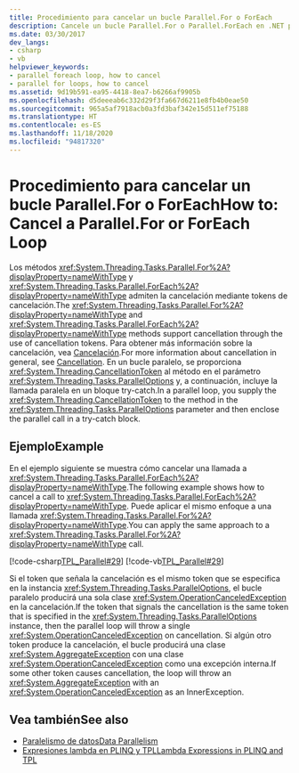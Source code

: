 ```yaml
---
title: Procedimiento para cancelar un bucle Parallel.For o ForEach
description: Cancele un bucle Parallel.For o Parallel.ForEach en .NET proporcionando un objeto de token de cancelación al método en el parámetro ParallelOptions.
ms.date: 03/30/2017
dev_langs:
- csharp
- vb
helpviewer_keywords:
- parallel foreach loop, how to cancel
- parallel for loops, how to cancel
ms.assetid: 9d19b591-ea95-4418-8ea7-b6266af9905b
ms.openlocfilehash: d5deeeab6c332d29f3fa667d6211e8fb4b0eae50
ms.sourcegitcommit: 965a5af7918acb0a3fd3baf342e15d511ef75188
ms.translationtype: HT
ms.contentlocale: es-ES
ms.lasthandoff: 11/18/2020
ms.locfileid: "94817320"
---
```

# <a name="how-to-cancel-a-parallelfor-or-foreach-loop"></a><span data-ttu-id="2c2b6-103">Procedimiento para cancelar un bucle Parallel.For o ForEach</span><span class="sxs-lookup"><span data-stu-id="2c2b6-103">How to: Cancel a Parallel.For or ForEach Loop</span></span>
<span data-ttu-id="2c2b6-104">Los métodos <xref:System.Threading.Tasks.Parallel.For%2A?displayProperty=nameWithType> y <xref:System.Threading.Tasks.Parallel.ForEach%2A?displayProperty=nameWithType> admiten la cancelación mediante tokens de cancelación.</span><span class="sxs-lookup"><span data-stu-id="2c2b6-104">The <xref:System.Threading.Tasks.Parallel.For%2A?displayProperty=nameWithType> and <xref:System.Threading.Tasks.Parallel.ForEach%2A?displayProperty=nameWithType> methods support cancellation through the use of cancellation tokens.</span></span> <span data-ttu-id="2c2b6-105">Para obtener más información sobre la cancelación, vea [Cancelación](../threading/cancellation-in-managed-threads.md).</span><span class="sxs-lookup"><span data-stu-id="2c2b6-105">For more information about cancellation in general, see [Cancellation](../threading/cancellation-in-managed-threads.md).</span></span> <span data-ttu-id="2c2b6-106">En un bucle paralelo, se proporciona <xref:System.Threading.CancellationToken> al método en el parámetro <xref:System.Threading.Tasks.ParallelOptions> y, a continuación, incluye la llamada paralela en un bloque try-catch.</span><span class="sxs-lookup"><span data-stu-id="2c2b6-106">In a parallel loop, you supply the <xref:System.Threading.CancellationToken> to the method in the <xref:System.Threading.Tasks.ParallelOptions> parameter and then enclose the parallel call in a try-catch block.</span></span>  
  
## <a name="example"></a><span data-ttu-id="2c2b6-107">Ejemplo</span><span class="sxs-lookup"><span data-stu-id="2c2b6-107">Example</span></span>  
 <span data-ttu-id="2c2b6-108">En el ejemplo siguiente se muestra cómo cancelar una llamada a <xref:System.Threading.Tasks.Parallel.ForEach%2A?displayProperty=nameWithType>.</span><span class="sxs-lookup"><span data-stu-id="2c2b6-108">The following example shows how to cancel a call to <xref:System.Threading.Tasks.Parallel.ForEach%2A?displayProperty=nameWithType>.</span></span> <span data-ttu-id="2c2b6-109">Puede aplicar el mismo enfoque a una llamada <xref:System.Threading.Tasks.Parallel.For%2A?displayProperty=nameWithType>.</span><span class="sxs-lookup"><span data-stu-id="2c2b6-109">You can apply the same approach to a <xref:System.Threading.Tasks.Parallel.For%2A?displayProperty=nameWithType> call.</span></span>  
  
 [!code-csharp[TPL_Parallel#29](../../../samples/snippets/csharp/VS_Snippets_Misc/tpl_parallel/cs/parallel_cancel.cs#29)]
 [!code-vb[TPL_Parallel#29](../../../samples/snippets/visualbasic/VS_Snippets_Misc/tpl_parallel/vb/cancelloop.vb#29)]  
  
 <span data-ttu-id="2c2b6-110">Si el token que señala la cancelación es el mismo token que se especifica en la instancia <xref:System.Threading.Tasks.ParallelOptions>, el bucle paralelo producirá una sola clase <xref:System.OperationCanceledException> en la cancelación.</span><span class="sxs-lookup"><span data-stu-id="2c2b6-110">If the token that signals the cancellation is the same token that is specified in the <xref:System.Threading.Tasks.ParallelOptions> instance, then the parallel loop will throw a single <xref:System.OperationCanceledException> on cancellation.</span></span> <span data-ttu-id="2c2b6-111">Si algún otro token produce la cancelación, el bucle producirá una clase <xref:System.AggregateException> con una clase <xref:System.OperationCanceledException> como una excepción interna.</span><span class="sxs-lookup"><span data-stu-id="2c2b6-111">If some other token causes cancellation, the loop will throw an <xref:System.AggregateException> with an <xref:System.OperationCanceledException> as an InnerException.</span></span>  
  
## <a name="see-also"></a><span data-ttu-id="2c2b6-112">Vea también</span><span class="sxs-lookup"><span data-stu-id="2c2b6-112">See also</span></span>

- [<span data-ttu-id="2c2b6-113">Paralelismo de datos</span><span class="sxs-lookup"><span data-stu-id="2c2b6-113">Data Parallelism</span></span>](data-parallelism-task-parallel-library.md)
- [<span data-ttu-id="2c2b6-114">Expresiones lambda en PLINQ y TPL</span><span class="sxs-lookup"><span data-stu-id="2c2b6-114">Lambda Expressions in PLINQ and TPL</span></span>](lambda-expressions-in-plinq-and-tpl.md)
